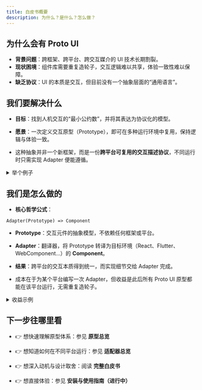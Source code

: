 ```yaml
---
title: 白皮书概要
description: 为什么？是什么？怎么做？
---
```


## 为什么会有 Proto UI

- **背景问题**：跨框架、跨平台、跨交互媒介的 UI 技术长期割裂。
- **现状困境**：组件库需要重复造轮子，交互逻辑难以共享，体验一致性难以保障。
- **缺乏协议**：UI 的本质是交互，但目前没有一个抽象层面的“通用语言”。

## 我们要解决什么

- **目标**：找到人机交互的“最小公约数”，并将其表达为协议化的模型。
- **愿景**：一次定义交互原型（Prototype），即可在多种运行环境中复用，保持逻辑与体验一致。

- 这种抽象并非一个新框架，而是一份**跨平台可复用的交互描述协议**，不同运行时只需实现 Adapter 便能遵循。

<details>
<summary>举个例子</summary>
一个最简单的 Button，可能需要在 React、Vue、Flutter、WebComponent 中分别实现一遍，  
每次都要单独处理 focus/hover/disabled 逻辑，最终结果却只能部分对齐。
</details>

## 我们是怎么做的

- **核心哲学公式**：

```
Adapter(Prototype) => Component
```

- **Prototype**：交互元件的抽象模型，不依赖任何框架或平台。
- **Adapter**：翻译器，将 Prototype 转译为目标环境（React、Flutter、WebComponent…）的 **Component**。
- **结果**：跨平台的交互本质得到统一，而实现细节交给 Adapter 完成。

- 成本在于为某个平台编写一次 Adapter，但收益是此后所有 Proto UI 原型都能在该平台运行，无需重复造轮子。
<details>
<summary>收益示例</summary>
为 Web 编写一次 Adapter 后，所有 Proto UI 原型（Button、Input、Modal...）都能直接在浏览器运行，  
下次再适配 React/Flutter，只需重复 Adapter 层的工作，而不是重写全部组件。
</details>

## 下一步往哪里看

- 👉 想快速理解原型体系：参见 **原型总览**
- 👉 想知道如何在不同平台运行：参见 **适配器总览**
- 👉 想深入动机与设计取舍：阅读 **完整白皮书**

- 👉 想直接体验：参见 **安装与使用指南（进行中）**
